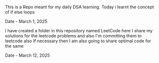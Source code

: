 This is a Repo meant for my daily DSA learning.
Today i learnt the concept of if else loops

Date - March 1, 2025

I have created a folder in this repository named LeetCode here I share my solutions for the leetcode problems and also I'm committing them to leetcode also If necessary then I am also going to share optimal code for the same

Date - March 12, 2025
